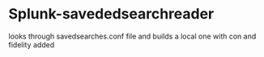 # Splunk-savededsearchreader
looks through savedsearches.conf file and builds a local one with con and fidelity added
